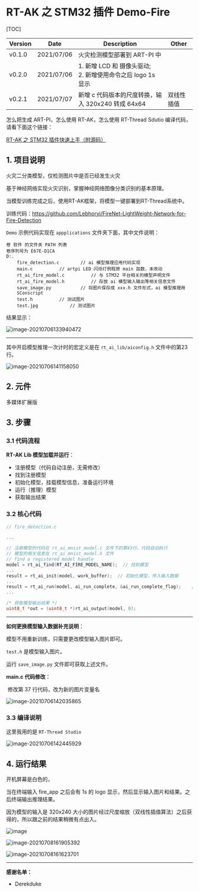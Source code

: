 # RT-AK 之 STM32 插件 Demo-Fire

[TOC]

| Version | Date       | Description                                                  | Other      |
| ------- | ---------- | ------------------------------------------------------------ | ---------- |
| v0.1.0  | 2021/07/06 | 火灾检测模型部署到 ART-PI 中                                 |            |
| v0.2.0  | 2021/07/06 | 1. 新增 LCD 和 摄像头驱动;<br>2. 新增使用命令之后 logo 1s 显示 |            |
| v0.2.1  | 2021/07/07 | 新增 c 代码版本的尺度转换，输入 320x240 转成 64x64           | 双线性插值 |

怎么把生成 ART-PI，怎么使用 RT-AK，怎么使用 RT-Thread Sdutio 编译代码，请看下面这个链接：

[RT-AK 之 STM32 插件快速上手（附源码）](https://blog.csdn.net/weixin_37598106/article/details/118520343)

## 1. 项目说明

火灾二分类模型，仅检测图片中是否已经发生火灾

基于神经网络实现火灾识别，掌握神经网络图像分类识别的基本原理。

当模型训练完成之后，使用RT-AK框架，将模型一键部署到RT-Thread系统中。

训练代码：https://github.com/Lebhoryi/FireNet-LightWeight-Network-for-Fire-Detection

`Demo` 示例代码实现在 `appplications` 文件夹下面，其中文件说明：

```shell
卷 软件 的文件夹 PATH 列表
卷序列号为 E67E-D1CA
D:.
    fire_detection.c		// ai 模型推理应用代码实现
    main.c			// artpi LED 闪烁灯例程原 main 函数，未改动
    rt_ai_fire_model.c			// 与 STM32 平台相关的模型声明文件
    rt_ai_fire_model.h			// 存放 ai 模型输入输出等相关信息文件
    save_image.py			// 将图片保存成 xxx.h 文件形式，ai 模型推理用
    SConscript
    test.h			// 测试图片
    test.jpg			// 测试图片
```

结果显示：

![image-20210706133940472](https://gitee.com/lebhoryi/PicGoPictureBed/raw/master/img/20210706135440.png)

---

其中开启模型推理一次计时的宏定义是在 `rt_ai_lib/aiconfig.h` 文件中的第23行。

![image-20210706141158050](https://gitee.com/lebhoryi/PicGoPictureBed/raw/master/img/20210706141226.png)

## 2. 元件

多媒体扩展版

## 3. 步骤

### 3.1 代码流程

**RT-AK Lib 模型加载并运行**：

- 注册模型（代码自动注册，无需修改）
- 找到注册模型
- 初始化模型，挂载模型信息，准备运行环境
- 运行（推理）模型
- 获取输出结果

### 3.2 核心代码

```c
// fire_detection.c

...

// 注册模型的代码在 rt_ai_mnist_model.c 文件下的第43行，代码自动执行
// 模型的相关信息在 rt_ai_mnist_model.h 文件
// find a registered model handle
model = rt_ai_find(RT_AI_FIRE_MODEL_NAME);  // 找到模型
...
result = rt_ai_init(model, work_buffer);  // 初始化模型，传入输入数据
...
result = rt_ai_run(model, ai_run_complete, &ai_run_complete_flag);    // 模型推理一次
...

/* 获取模型输出结果 */
uint8_t *out = (uint8_t *)rt_ai_output(model, 0);
```

------

**如何更换模型输入数据补充说明**：

模型不用重新训练，只需要更改模型输入图片即可。

`test.h` 是模型输入图片。

运行 `save_image.py` 文件即可获取上述文件。

**main.c 代码修改**：

​	修改第 37 行代码，改为新的图片变量名

![image-20210706142035865](https://gitee.com/lebhoryi/PicGoPictureBed/raw/master/img/20210706142035.png)

### 3.3 编译说明

这里我用的是 `RT-Thread Studio`

![image-20210706142445929](https://gitee.com/lebhoryi/PicGoPictureBed/raw/master/img/20210706142450.png)

## 4. 运行结果

开机屏幕是白色的，

当在终端输入 fire_app 之后会有 1s 的 logo 显示，然后显示输入图片和结果。之后终端输出推理结果。

因为模型的输入是 320x240 大小的图片经过尺度缩放（双线性插值算法）之后获得的，所以跟之前的结果稍微有点出入。

![image](https://git.rt-thread.com/research/edge-ai-group/edge-ai/uploads/2a07cab8ad365f5cd4477cbde603241e/image.png)

![image-20210708161905392](https://gitee.com/lebhoryi/PicGoPictureBed/raw/master/img/20210708161905.png)

![image-20210708161623701](C:\Users\12813\AppData\Roaming\Typora\typora-user-images\image-20210708161623701.png)

---

**感谢名单：**

- Derekduke